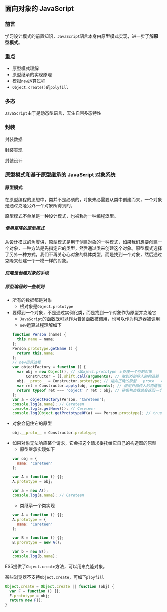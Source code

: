 ## 面向对象的 JavaScript

### 前言

学习设计模式的前置知识，`JavaScript`语言本身由原型模式实现，进一步了解**原型模式**。

### 重点

- 原型模式理解
- 原型继承的实现原理
- 模拟`new`运算过程
- `Object.create()`的`polyfill`

### 多态

`JavaScript`由于是动态型语言，天生自带多态特性

### 封装

封装数据

封装实现

封装设计

### 原型模式和基于原型继承的 JavaScript 对象系统

#### 原型模式

在原型编程的思想中，类并不是必须的，对象未必需要从类中创建而来，一个对象是通过克隆另外一个对象所得到的。

原型模式不单单是一种设计模式，也被称为一种编程泛型。

##### 使用克隆的原型模式

从设计模式的角度讲，原型模式是用于创建对象的一种模式，如果我们想要创建一个对象，一种方法是先指定它的类型，然后通过类来创建这个对象。原型模式选择了另外一种方式，我们不再关心心对象的具体类型，而是找到一个对象，然后通过克隆来创建一个一模一样的对象。

##### 克隆是创建对象的手段

##### 原型编程的一些规则

- 所有的数据都是对象
  - 根对象是`Object.prototype`
- 要得到一个对象，不是通过实例化类，而是找到一个对象作为原型并克隆它
  - `JavaScript`的函数既可以作为普通函数被调用，也可以作为构造器被调用
  - `new`运算过程理解如下
  ```js
  function Person (name) {
    this.name = name;
  };
  Person.prototype.getName () {
    return this.name;
  };
  // new运算过程
  var objectFactory = function () {
    var obj = new Object(), // 从Object.prototype 上克隆一个空的对象
        Constructor = [].shift.call(arguments); // 取到外部传入的构造器
    obj.__proto__ = Constructor.prototype; // 指向正确的原型 __proto__ === 构造器的原型
    var ret = Constructor.apply(obj, arguments); // 借用外部传入的构造器为obj设置属性
    return typeof ret === 'object' ? ret : obj; // 确保构造器总会返回一个对象
  };
  var a = objectFactory(Person, 'Careteen');
  console.log(a.name); // Careteen
  console.log(a.getName()); // Careteen
  console.log(Object.getPrototypeOf(a) === Person.prototype); // true
  ```
- 对象会记住它的原型
  ```js
  obj.__proto__ = Constructor.prototype;
  ```
- 如果对象无法响应某个请求，它会把这个请求委托给它自己的构造器的原型
  - 原型继承实现如下
  ```js
  var obj = {
    name: 'Careteen'
  };

  var A = function () {};
  A.prototype = obj;

  var a = new A();
  console.log(a.name); // Careteen
  ```
  - 类继承一个类实现
  ```js
  var A = function () {};
  A.prototype = {
    name: 'Careteen'
  };

  var B = function () {};
  B.prorotype = new A();

  var b = new B();
  console.log(b.name);
  ```
  
ES5提供了`Object.create`方法，可以用来克隆对象。

某些浏览器不支持`Object.create`，可如下`ployfill`
```js
Object.create = Object.create || function (obj) {
  var F = function () {};
  F.prototype = obj;
  return new F();
}
```

